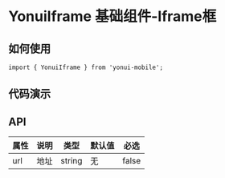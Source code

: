 # YonuiIframe 基础组件-Iframe框
## 如何使用

```
import { YonuiIframe } from 'yonui-mobile';

```

## 代码演示


## API

属性 | 说明 | 类型 | 默认值 | 必选
----|-----|------|------|------
url | 地址 | string | 无 | false
